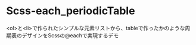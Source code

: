 # Scss-each_periodicTable
&lt;ol>と&lt;li>で作られたシンプルな元素リストから、tableで作ったかのような周期表のデザインをScssの@eachで実現するデモ
